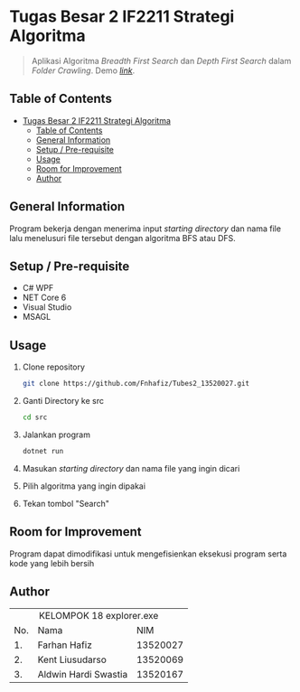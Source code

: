 # Tugas Besar 2 IF2211 Strategi Algoritma

> Aplikasi Algoritma _Breadth First Search_ dan _Depth First Search_ dalam _Folder Crawling_.
> Demo [_link_](https://youtu.be/4alv_Va0OiU).

## Table of Contents

- [Tugas Besar 2 IF2211 Strategi Algoritma](#tugas-besar-2-if2211-strategi-algoritma)
  - [Table of Contents](#table-of-contents)
  - [General Information](#general-information)
  - [Setup / Pre-requisite](#setup--pre-requisite)
  - [Usage](#usage)
  - [Room for Improvement](#room-for-improvement)
  - [Author](#author)

## General Information

Program bekerja dengan menerima input _starting directory_ dan nama file lalu menelusuri file tersebut dengan algoritma BFS atau DFS.

## Setup / Pre-requisite

- C# WPF
- NET Core 6
- Visual Studio
- MSAGL

## Usage

1. Clone repository

   ```sh
   git clone https://github.com/Fnhafiz/Tubes2_13520027.git
   ```

2. Ganti Directory ke src

   ```sh
   cd src
   ```

3. Jalankan program

   ```sh
   dotnet run
   ```

4. Masukan _starting directory_ dan nama file yang ingin dicari
5. Pilih algoritma yang ingin dipakai
6. Tekan tombol "Search"

## Room for Improvement

Program dapat dimodifikasi untuk mengefisienkan eksekusi program serta kode yang lebih bersih

## Author

<table>
<tr><td colspan=3 align="center">KELOMPOK 18 explorer.exe</td></tr>
<tr><td>No.</td><td>Nama</td><td>NIM</td></tr>
<tr><td>1.</td><td>Farhan Hafiz</td><td>13520027</td></tr>
<tr><td>2.</td><td>Kent Liusudarso</td><td>13520069</td></tr>
<tr><td>3.</td><td>Aldwin Hardi Swastia</td><td>13520167</td></tr>
</table>
